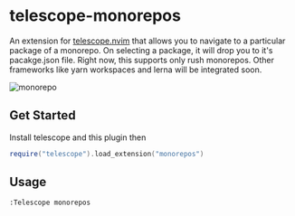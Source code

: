 # telescope-monorepos

An extension for [telescope.nvim](https://github.com/nvim-telescope/telescope.nvim) that allows you to navigate to a particular package of a monorepo. On selecting a package, it will drop you to it's pacakge.json file.
Right now, this supports only rush monorepos. Other frameworks like yarn workspaces and lerna will be integrated soon.

![monorepo](https://user-images.githubusercontent.com/7327619/209375682-8142b08e-0735-4dfd-a199-cb74b9744d35.gif)

## Get Started

Install telescope and this plugin then

```lua
require("telescope").load_extension("monorepos")
```

## Usage

```
:Telescope monorepos
```

